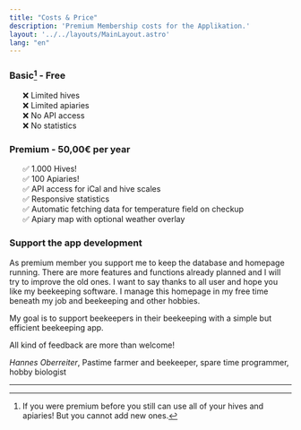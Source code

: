 ```yaml
---
title: "Costs & Price"
description: 'Premium Membership costs for the Applikation.'
layout: '../../layouts/MainLayout.astro'
lang: "en"
---
```


### Basic[^1] - Free

<ul style="list-style: none">
    <li>❌ Limited hives</li>
    <li>❌ Limited apiaries </li>
    <li>❌ No API access</li>
    <li>❌ No statistics</li>
</ul>

### Premium - 50,00€ per year

<ul style="list-style: none">
    <li>✅ 1.000 Hives!</li>
    <li>✅ 100 Apiaries!</li>
    <li>✅ API access for iCal and hive scales</li>
    <li>✅ Responsive statistics</li>
    <li>✅ Automatic fetching data for temperature field on checkup</li>
    <li>✅ Apiary map with optional weather overlay</li>
</ul>

### Support the app development

As premium member you support me to keep the database and homepage running. There are more features and functions already planned and I will try to improve the old ones. I want to say thanks to all user and hope you like my beekeeping software. I manage this homepage in my free time beneath my job and beekeeping and other hobbies.

My goal is to support beekeepers in their beekeeping with a simple but efficient beekeeping app.

All kind of feedback are more than welcome!

_Hannes Oberreiter_, Pastime farmer and beekeeper, spare time programmer, hobby biologist

<hr/>

[^1]: If you were premium before you still can use all of your hives and apiaries! But you cannot add new ones.
